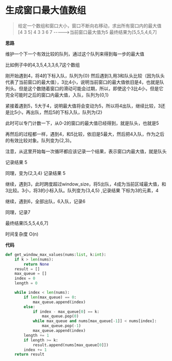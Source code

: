 # 生成窗口最大值数组

> 给定一个数组和窗口大小，窗口不断向右移动，求出所有窗口内的最大值
[4  3  5]  4  3  3  6  7 ----->当前窗口最大值为5
最终结果为[5,5,5,4,6,7]

**思路**

维护一个下一个有效比较的队列，通过这个队列来得到每一步的最大值

比如例子中的4,3,5,4,3,3,6,7这个数组

刚开始遇到4，将4的下标入队，队列为{0}
然后遇到3,用3和队头比较（因为队头代表了当前窗口的最大值），3比4小，说明当前窗口的最大值依旧是4，也就是队列头。但是这个数随着窗口的滑动可能会过期，所以，即使这个3比4小，但是它完全可能时之后的窗口内最大值，入队，队列为{0,1}

紧接着遇到5，5大于4，说明最大值将会变动为5，所以将4出队，继续比较，3还是比5小，再出队，然后5的下标入队，队列为{2}

此时可以专门计数一下，从0-2的窗口的最大值已经得到，就是队头，也就是5

再然后的过程都一样，遇到4，和5比较，依旧是5最大，然后把4入队，作为之后的有效比较对象。队列变为{2,3}。

注意，从这里开始每一次循环都应该记录一个结果，表示窗口内最大值，就是队头

记录结果 5

同理，变为{2,3,4}  记录结果 5

继续，遇到3，此时跨度超过window_size，将5出队，4成为当前区域最大值，和3比较。3小，将3的小标入队。队列变为{3,4,5} ,记录结果 下标为3的元素，4

继续，遇到6，全部出队，6入队，记录6

同理，记录7

最终结果[5,5,5,4,6,7]

时间复杂度 O(n)

**代码**

```python
def get_window_max_values(nums:list, k:int):
    if k > len(nums):
        return None
    result = []
    max_queue = []
    index = 0
    length = 0

    while index < len(nums):
        if len(max_queue) == 0:
            max_queue.append(index)
        else:
            if index - max_queue[0] == k:
                max_queue.pop(0)
            while max_queue and nums[max_queue[-1]] < nums[index]:
                max_queue.pop(-1)
            max_queue.append(index)
        length += 1
        if length >= k:
            result.append(nums[max_queue[0]])
        index += 1
    return result
```



